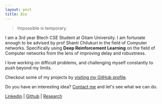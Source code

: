 ```yaml
---
layout: post
title: Bio
---
```


  > Impossible is temporary.

I am a 3rd year Btech CSE Student at Gitam University. I am fortunate enough to be advised by prof Shanti Chilukuri in the field of Computer networks. Specifically using <strong>Deep Reinforcement Learning</strong> on the field of Computer networks from the lens of improving delay and robustness.

I love working on difficult problems, and challenging myself constantly to push beyond my limits.

Checkout some of my projects by [visiting my GitHub profile](https://github.com/adityagupta961).

Do you have an interesting idea? [Contact me](https://www.linkedin.com/in/adityagupta961) and let's see what we can do.

[Linkedin](https://www.linkedin.com/in/adityagupta961) \| [Github](https://github.com/adityagupta961) \| [Research](https://adityagupta961.github.io/CV.pdf)

